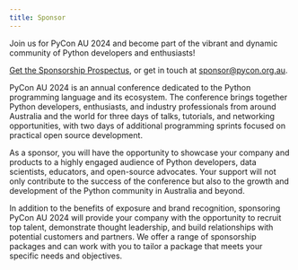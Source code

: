 ```yaml
---
title: Sponsor
---
```


Join us for PyCon AU 2024 and become part of the vibrant and dynamic community of Python developers and enthusiasts!

[Get the Sponsorship Prospectus](/files/PyCon%20AU%202024%20-%20Sponsorship%20Prospectus%20v1.pdf), or get in touch at sponsor@pycon.org.au.

PyCon AU 2024 is an annual conference dedicated to the Python programming language and its ecosystem. The conference brings together Python developers, enthusiasts, and industry professionals from around Australia and the world for three days of talks, tutorials, and networking opportunities, with two days of additional programming sprints focused on practical open source development.

As a sponsor, you will have the opportunity to showcase your company and products to a highly engaged audience of Python developers, data scientists, educators, and open-source advocates. Your support will not only contribute to the success of the conference but also to the growth and development of the Python community in Australia and beyond.

In addition to the benefits of exposure and brand recognition, sponsoring PyCon AU 2024 will provide your company with the opportunity to recruit top talent, demonstrate thought leadership, and build relationships with potential customers and partners. We offer a range of sponsorship packages and can work with you to tailor a package that meets your specific needs and objectives.

<!--


## Prospectus

We’re excited to announce that the 2023 PyCon AU Sponsorship Prospectus has now been released, with a range of sponsorship tiers available. [Please download the PDF here.](/files/PyCon%20AU%202024%20-%20Sponsorship%20Prospectus.pdf)

## Early Bird Discounts

An Early Bird Discount is now available for selected sponsorship tiers. Get in touch at sponsor@pycon.org.au to find out more! Early Bird sponsorships will **end** on April 16, 2023.

-->
